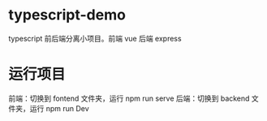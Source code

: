 # typescript-demo

typescript 前后端分离小项目。前端 vue 后端 express

# 运行项目

前端：切换到 fontend 文件夹，运行 npm run serve
后端：切换到 backend 文件夹，运行 npm run Dev
